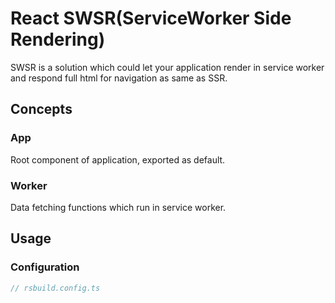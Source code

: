 # React SWSR(ServiceWorker Side Rendering)

SWSR is a solution which could let your application render in service worker and respond full html for navigation as same as SSR.

## Concepts

### App

Root component of application, exported as default.

### Worker

Data fetching functions which run in service worker.

## Usage

### Configuration

```ts
// rsbuild.config.ts
```
